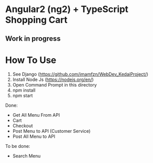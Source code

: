 # Angular2 (ng2) + TypeScript Shopping Cart 
## Work in progress

# How To Use
1. See Django (https://github.com/imamfzn/WebDev_KedaiProject/)
2. Install Node Js (https://nodejs.org/en/)
3. Open Command Prompt in this directory
4. npm install
5. npm start

Done:
* Get All Menu From API
* Cart
* Checkout
* Post Menu to API (Customer Service)
* Post All Menu to API

To be done:
* Search Menu
